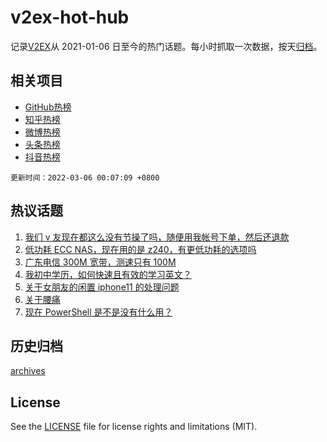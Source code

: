 # v2ex-hot-hub

 记录[V2EX](https://www.v2ex.com/)从 2021-01-06 日至今的热门话题。每小时抓取一次数据，按天[归档](archives)。
 
 ## 相关项目

- [GitHub热榜](https://github.com/snaildev/github-hot-hub)
- [知乎热榜](https://github.com/snaildev/zhihu-hot-hub)
- [微博热榜](https://github.com/snaildev/weibo-hot-hub)
- [头条热榜](https://github.com/snaildev/toutiao-hot-hub)
- [抖音热榜](https://github.com/snaildev/douyin-hot-hub)


 `更新时间：2022-03-06 00:07:09 +0800`

## 热议话题

1. [我们 v 友现在都这么没有节操了吗，随便用我帐号下单，然后还退款](https://www.v2ex.com/t/838139)
1. [低功耗 ECC NAS，现在用的是 z240，有更低功耗的选项吗](https://www.v2ex.com/t/838111)
1. [广东电信 300M 宽带，测速只有 100M](https://www.v2ex.com/t/838102)
1. [我初中学历，如何快速且有效的学习英文？](https://www.v2ex.com/t/838146)
1. [关于女朋友的闲置 iphone11 的处理问题](https://www.v2ex.com/t/838160)
1. [关于腰痛](https://www.v2ex.com/t/838137)
1. [现在 PowerShell 是不是没有什么用？](https://www.v2ex.com/t/838173)

## 历史归档

[archives](archives)

## License

See the [LICENSE](LICENSE) file for license rights and limitations (MIT).
